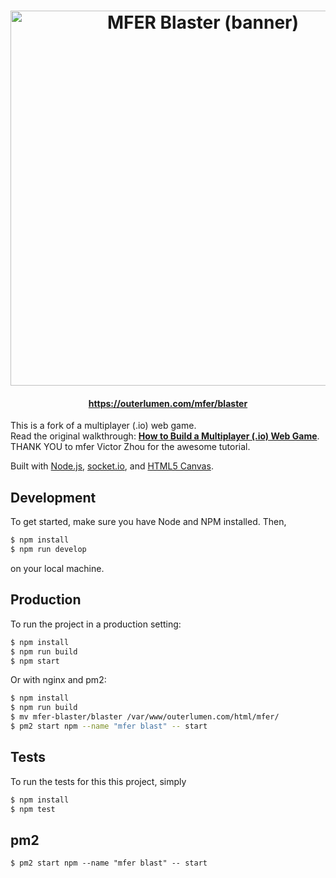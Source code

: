 <h1 align="center">
    <img alt="MFER Blaster (banner)" title="MFER Blaster" src="https://outerlumen.com/mfer/mfer-blaster-logo.png" width="600"> <br />
</h1>
<h4 align="center">
  <a href="https://outerlumen.com/mfer/blaster/">https://outerlumen.com/mfer/blaster</a>
</h4>

This is a fork of a multiplayer (.io) web game. <br />Read the original walkthrough: [**How to Build a Multiplayer (.io) Web Game**](https://victorzhou.com/blog/build-an-io-game-part-1/). THANK YOU to mfer Victor Zhou for the awesome tutorial.

Built with [Node.js](https://nodejs.org/), [socket.io](https://socket.io/), and [HTML5 Canvas](https://www.w3schools.com/html/html5_canvas.asp).

## Development

To get started, make sure you have Node and NPM installed. Then,

```bash
$ npm install
$ npm run develop
```

on your local machine.


## Production

To run the project in a production setting:

```bash
$ npm install
$ npm run build
$ npm start
```

Or with nginx and pm2:

```bash
$ npm install
$ npm run build
$ mv mfer-blaster/blaster /var/www/outerlumen.com/html/mfer/
$ pm2 start npm --name "mfer blast" -- start
```

## Tests

To run the tests for this this project, simply

```bash
$ npm install
$ npm test
```

## pm2

```
$ pm2 start npm --name "mfer blast" -- start
```
